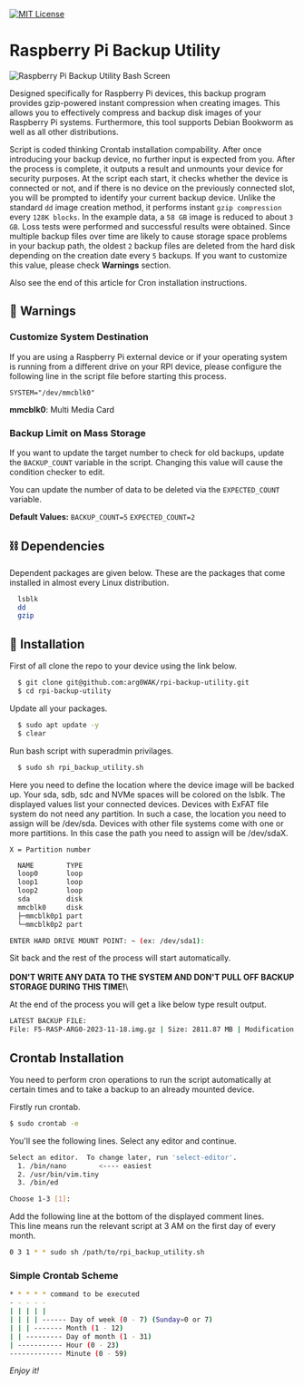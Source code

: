 
<a class="remove" href="https://choosealicense.com/licenses/mit/"><img src="https://img.shields.io/badge/License-MIT-green.svg" alt="MIT License"></a>

<h1 class='remove'>Raspberry Pi Backup Utility</h1>

![Raspberry Pi Backup Utility Bash Screen](https://arg0wak.github.io/gist/images/Raspberry%20Pi%20Backup%20Utility/2rw95-hwju0.gif)

Designed specifically for Raspberry Pi devices, this backup program provides gzip-powered instant compression when creating images. This allows you to effectively compress and backup disk images of your Raspberry Pi systems. Furthermore, this tool supports Debian Bookworm as well as all other distributions.

Script is coded thinking Crontab installation compability. After once introducing your backup device, no further input is expected from you. After the process is complete, it outputs a result and unmounts your device for security purposes. At the script each start, it checks whether the device is connected or not, and if there is no device on the previously connected slot, you will be prompted to identify your current backup device. Unlike the standard `dd` image creation method, it performs instant `gzip compression` every `128K blocks`. In the example data, a `58 GB` image is reduced to about `3 GB`. Loss tests were performed and successful results were obtained. Since multiple backup files over time are likely to cause storage space problems in your backup path, the oldest `2` backup files are deleted from the hard disk depending on the creation date every `5` backups. If you want to customize this value, please check **Warnings** section.

Also see the end of this article for Cron installation instructions.

## 🚨 Warnings

### Customize System Destination
If you are using a Raspberry Pi external device or if your operating system is running from a different drive on your RPI device, please configure the following line in the script file before starting this process.

`SYSTEM="/dev/mmcblk0"`

**mmcblk0**: Multi Media Card

### Backup Limit on Mass Storage
If you want to update the target number to check for old backups, update the `BACKUP_COUNT` variable in the script. Changing this value will cause the condition checker to edit.

You can update the number of data to be deleted via the `EXPECTED_COUNT` variable.

**Default Values:**
`BACKUP_COUNT=5`
`EXPECTED_COUNT=2` 

## ⛓️ Dependencies

Dependent packages are given below. These are the packages that come installed in almost every Linux distribution.
```bash
  lsblk
  dd
  gzip
```

## 🚀 Installation

First of all clone the repo to your device using the link below.
```bash
  $ git clone git@github.com:arg0WAK/rpi-backup-utility.git
  $ cd rpi-backup-utility
```

Update all your packages.
```bash
  $ sudo apt update -y
  $ clear
```
Run bash script with superadmin privilages.
```bash
  $ sudo sh rpi_backup_utility.sh
```
Here you need to define the location where the device image will be backed up.
Your sda, sdb, sdc and NVMe spaces will be colored on the lsblk. The displayed values list your connected devices. Devices with ExFAT file system do not need any partition. In such a case, the location you need to assign will be /dev/sda. Devices with other file systems come with one or more partitions. In this case the path you need to assign will be /dev/sdaX. 

`X = Partition number`

```bash
  NAME        TYPE
  loop0       loop
  loop1       loop
  loop2       loop
  sda         disk
  mmcblk0     disk
  ├─mmcblk0p1 part
  └─mmcblk0p2 part

ENTER HARD DRIVE MOUNT POINT: ~ (ex: /dev/sda1):
````
Sit back and the rest of the process will start automatically. \
\
**DON'T WRITE ANY DATA TO THE SYSTEM AND DON'T PULL OFF BACKUP STORAGE DURING THIS TIME!**\

At the end of the process you will get a like below type result output.
```bash
LATEST BACKUP FILE:
File: F5-RASP-ARG0-2023-11-18.img.gz | Size: 2811.87 MB | Modification Date: 2023-11-18 18:19
```
## Crontab Installation
You need to perform cron operations to run the script automatically at certain times and to take a backup to an already mounted device.

Firstly run crontab.
```bash
$ sudo crontab -e
```
You'll see the following lines. Select any editor and continue.
```bash
Select an editor.  To change later, run 'select-editor'.
  1. /bin/nano        <---- easiest
  2. /usr/bin/vim.tiny
  3. /bin/ed

Choose 1-3 [1]:
```
Add the following line at the bottom of the displayed comment lines. \
This line means run the relevant script at 3 AM on the first day of every month.
```bash
0 3 1 * * sudo sh /path/to/rpi_backup_utility.sh
```

### Simple Crontab Scheme

```bash
* * * * * command to be executed
- - - - -
| | | | |
| | | | ------ Day of week (0 - 7) (Sunday=0 or 7)
| | | ------- Month (1 - 12)
| | --------- Day of month (1 - 31)
| ----------- Hour (0 - 23)
------------- Minute (0 - 59)
```

*Enjoy it!*
